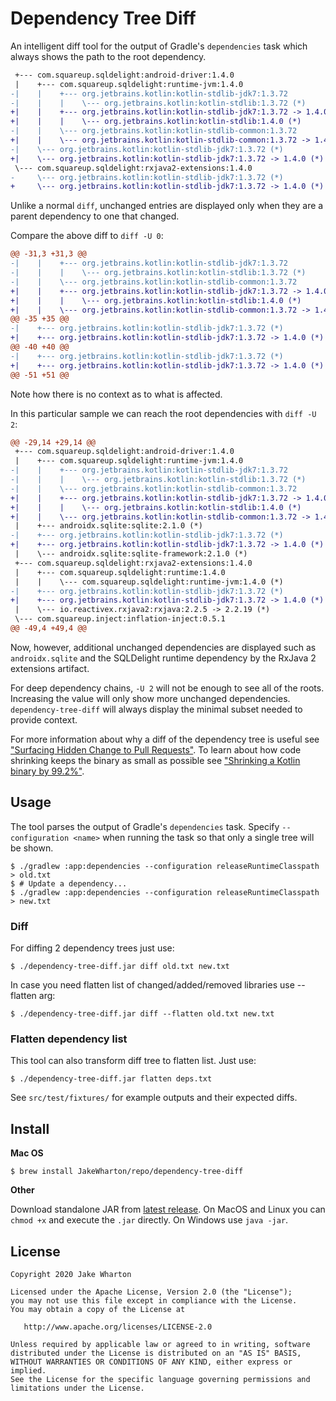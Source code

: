 # Dependency Tree Diff

An intelligent diff tool for the output of Gradle's `dependencies` task which always shows
the path to the root dependency.

```diff
 +--- com.squareup.sqldelight:android-driver:1.4.0
 |    +--- com.squareup.sqldelight:runtime-jvm:1.4.0
-|    |    +--- org.jetbrains.kotlin:kotlin-stdlib-jdk7:1.3.72
-|    |    |    \--- org.jetbrains.kotlin:kotlin-stdlib:1.3.72 (*)
+|    |    +--- org.jetbrains.kotlin:kotlin-stdlib-jdk7:1.3.72 -> 1.4.0
+|    |    |    \--- org.jetbrains.kotlin:kotlin-stdlib:1.4.0 (*)
-|    |    \--- org.jetbrains.kotlin:kotlin-stdlib-common:1.3.72
+|    |    \--- org.jetbrains.kotlin:kotlin-stdlib-common:1.3.72 -> 1.4.0
-|    \--- org.jetbrains.kotlin:kotlin-stdlib-jdk7:1.3.72 (*)
+|    \--- org.jetbrains.kotlin:kotlin-stdlib-jdk7:1.3.72 -> 1.4.0 (*)
 \--- com.squareup.sqldelight:rxjava2-extensions:1.4.0
-     \--- org.jetbrains.kotlin:kotlin-stdlib-jdk7:1.3.72 (*)
+     \--- org.jetbrains.kotlin:kotlin-stdlib-jdk7:1.3.72 -> 1.4.0 (*)
```

Unlike a normal `diff`, unchanged entries are displayed only when they are a parent dependency
to one that changed.

Compare the above diff to `diff -U 0`:

```diff
@@ -31,3 +31,3 @@
-|    |    +--- org.jetbrains.kotlin:kotlin-stdlib-jdk7:1.3.72
-|    |    |    \--- org.jetbrains.kotlin:kotlin-stdlib:1.3.72 (*)
-|    |    \--- org.jetbrains.kotlin:kotlin-stdlib-common:1.3.72
+|    |    +--- org.jetbrains.kotlin:kotlin-stdlib-jdk7:1.3.72 -> 1.4.0
+|    |    |    \--- org.jetbrains.kotlin:kotlin-stdlib:1.4.0 (*)
+|    |    \--- org.jetbrains.kotlin:kotlin-stdlib-common:1.3.72 -> 1.4.0
@@ -35 +35 @@
-|    +--- org.jetbrains.kotlin:kotlin-stdlib-jdk7:1.3.72 (*)
+|    +--- org.jetbrains.kotlin:kotlin-stdlib-jdk7:1.3.72 -> 1.4.0 (*)
@@ -40 +40 @@
-|    +--- org.jetbrains.kotlin:kotlin-stdlib-jdk7:1.3.72 (*)
+|    +--- org.jetbrains.kotlin:kotlin-stdlib-jdk7:1.3.72 -> 1.4.0 (*)
@@ -51 +51 @@
```

Note how there is no context as to what is affected.

In this particular sample we can reach the root dependencies with `diff -U 2`:

```diff
@@ -29,14 +29,14 @@
 +--- com.squareup.sqldelight:android-driver:1.4.0
 |    +--- com.squareup.sqldelight:runtime-jvm:1.4.0
-|    |    +--- org.jetbrains.kotlin:kotlin-stdlib-jdk7:1.3.72
-|    |    |    \--- org.jetbrains.kotlin:kotlin-stdlib:1.3.72 (*)
-|    |    \--- org.jetbrains.kotlin:kotlin-stdlib-common:1.3.72
+|    |    +--- org.jetbrains.kotlin:kotlin-stdlib-jdk7:1.3.72 -> 1.4.0
+|    |    |    \--- org.jetbrains.kotlin:kotlin-stdlib:1.4.0 (*)
+|    |    \--- org.jetbrains.kotlin:kotlin-stdlib-common:1.3.72 -> 1.4.0
 |    +--- androidx.sqlite:sqlite:2.1.0 (*)
-|    +--- org.jetbrains.kotlin:kotlin-stdlib-jdk7:1.3.72 (*)
+|    +--- org.jetbrains.kotlin:kotlin-stdlib-jdk7:1.3.72 -> 1.4.0 (*)
 |    \--- androidx.sqlite:sqlite-framework:2.1.0 (*)
 +--- com.squareup.sqldelight:rxjava2-extensions:1.4.0
 |    +--- com.squareup.sqldelight:runtime:1.4.0
 |    |    \--- com.squareup.sqldelight:runtime-jvm:1.4.0 (*)
-|    +--- org.jetbrains.kotlin:kotlin-stdlib-jdk7:1.3.72 (*)
+|    +--- org.jetbrains.kotlin:kotlin-stdlib-jdk7:1.3.72 -> 1.4.0 (*)
 |    \--- io.reactivex.rxjava2:rxjava:2.2.5 -> 2.2.19 (*)
 \--- com.squareup.inject:inflation-inject:0.5.1
@@ -49,4 +49,4 @@
```

Now, however, additional unchanged dependencies are displayed such as `androidx.sqlite` and the
SQLDelight runtime dependency by the RxJava 2 extensions artifact.

For deep dependency chains, `-U 2` will not be enough to see all of the roots. Increasing the value
will only show more unchanged dependencies. `dependency-tree-diff` will always display the
minimal subset needed to provide context.

For more information about why a diff of the dependency tree is useful see
["Surfacing Hidden Change to Pull Requests"](https://developer.squareup.com/blog/surfacing-hidden-change-to-pull-requests/).
To learn about how code shrinking keeps the binary as small as possible see
["Shrinking a Kotlin binary by 99.2%"](https://jakewharton.com/shrinking-a-kotlin-binary/).


## Usage

The tool parses the output of Gradle's `dependencies` task. Specify `--configuration <name>` when
running the task so that only a single tree will be shown.

```
$ ./gradlew :app:dependencies --configuration releaseRuntimeClasspath > old.txt
$ # Update a dependency...
$ ./gradlew :app:dependencies --configuration releaseRuntimeClasspath > new.txt
```

### Diff

For diffing 2 dependency trees just use:
```
$ ./dependency-tree-diff.jar diff old.txt new.txt
```

In case you need flatten list of changed/added/removed libraries use --flatten arg:
```
$ ./dependency-tree-diff.jar diff --flatten old.txt new.txt
```

### Flatten dependency list

This tool can also transform diff tree to flatten list.  Just use:
```
$ ./dependency-tree-diff.jar flatten deps.txt
```

See `src/test/fixtures/` for example outputs and their expected diffs.

## Install

**Mac OS**

```
$ brew install JakeWharton/repo/dependency-tree-diff
```

**Other**

Download standalone JAR from
[latest release](https://github.com/JakeWharton/dependency-tree-diff/releases/latest).
On MacOS and Linux you can `chmod +x` and execute the `.jar` directly.
On Windows use `java -jar`.


## License

    Copyright 2020 Jake Wharton

    Licensed under the Apache License, Version 2.0 (the "License");
    you may not use this file except in compliance with the License.
    You may obtain a copy of the License at

       http://www.apache.org/licenses/LICENSE-2.0

    Unless required by applicable law or agreed to in writing, software
    distributed under the License is distributed on an "AS IS" BASIS,
    WITHOUT WARRANTIES OR CONDITIONS OF ANY KIND, either express or implied.
    See the License for the specific language governing permissions and
    limitations under the License.
